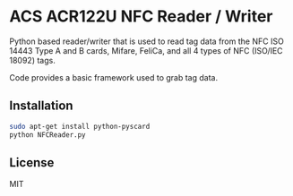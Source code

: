 ACS ACR122U NFC Reader / Writer
=========

Python based reader/writer that is used to read tag data from the NFC ISO 14443 Type A and B cards, Mifare, FeliCa, and all 4 types of NFC (ISO/IEC 18092) tags.

Code provides a basic framework used to grab tag data.

Installation
--------------

```sh
sudo apt-get install python-pyscard
python NFCReader.py
```

License
----

MIT

[pyscard]:http://pyscard.sourceforge.net/